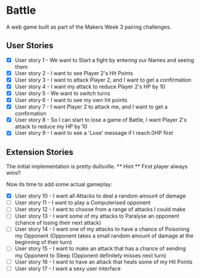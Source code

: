 Battle
====== 
A web game built as part of the Makers Week 3 pairing challenges.

## User Stories

- [x] User story 1 - We want to Start a fight by entering our Names and seeing them  
- [x] User story 2 - I want to see Player 2's Hit Points  
- [x] User story 3 - I want to attack Player 2, and I want to get a confirmation  
- [x] User story 4 - I want my attack to reduce Player 2's HP by 10  
- [x] User story 5 - We want to switch turns  
- [x] User story 6 - I want to see my own hit points  
- [x] User story 7 - I want Player 2 to attack me, and I want to get a confirmation  
- [x] User story 8 - So I can start to lose a game of Battle, I want Player 2's attack to reduce my HP by 10  
- [x] User story 9 - I want to see a 'Lose' message if I reach 0HP first

## Extension Stories
The initial implementation is pretty dullsville.
** Hint **
First player always wins!!

Now its time to add some actual gameplay:

- [x] User story 10 - I want all Attacks to deal a random amount of damage  
- [ ] User story 11 - I want to play a Computerised opponent  
- [ ] User story 12 - I want to choose from a range of attacks I could make  
- [ ] User story 13 - I want some of my attacks to Paralyse an opponent (chance of losing their next attack)  
- [ ] User story 14 - I want one of my attacks to have a chance of Poisoning my Opponent (Opponent takes a small random amount of damage at the beginning of their turn)
- [ ] User story 15 - I want to make an attack that has a chance of sending my Opponent to Sleep (Opponent definitely misses next turn)
- [ ] User story 16 - I want to have an attack that heals some of my Hit Points  
- [ ] User story 17 - I want a sexy user interface
